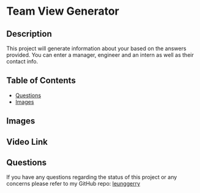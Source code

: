 # Team View Generator
  
## Description 
This project will generate information about your based on the answers provided. You can enter a manager, engineer and an intern as well as their contact info.


## Table of Contents
- [Questions](#questions)
- [Images](#images)

## Images

## Video Link

## Questions
If you have any questions regarding the status of this project or any concerns please refer to my GitHub repo:
[leunggerry](https://github.com/leunggerry)

